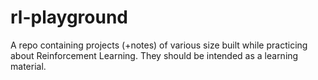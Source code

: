 # rl-playground
A repo containing projects (+notes) of various size built while practicing about Reinforcement Learning. They should be intended as a learning material.
